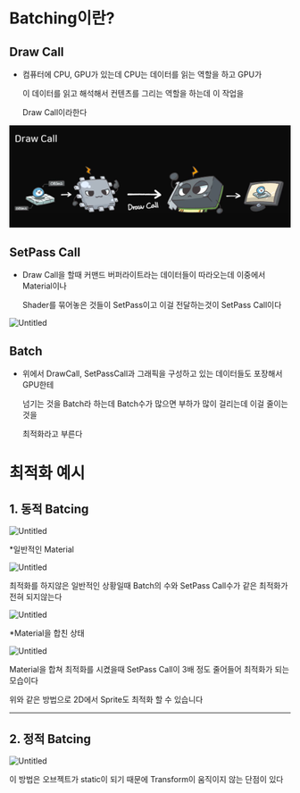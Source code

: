 # Batching이란?

## Draw Call

- 컴퓨터에 CPU, GPU가 있는데 CPU는 데이터를 읽는 역할을 하고 GPU가
    
    이 데이터를 읽고 해석해서 컨텐츠를 그리는 역할을 하는데 이 작업을
    
    Draw Call이라한다
    

![](./Image1.png)

## SetPass Call

- Draw Call을 할때 커맨드 버퍼라이트라는 데이터들이 따라오는데 이중에서 Material이나
    
    Shader를 묶어놓은 것들이 SetPass이고 이걸 전달하는것이 SetPass Call이다
    

![Untitled](https://prod-files-secure.s3.us-west-2.amazonaws.com/25999f0d-b80e-4b64-b81f-57225ccda5a7/73adbb83-ddd1-479f-bc7e-53ca0a7716f1/Untitled.png)

## Batch

- 위에서 DrawCall, SetPassCall과 그래픽을 구성하고 있는 데이터들도 포장해서 GPU한테
    
    넘기는 것을 Batch라 하는데 Batch수가 많으면 부하가 많이 걸리는데 이걸 줄이는것을 
    
    최적화라고 부른다


# 최적화 예시

## 1. 동적 Batcing

![Untitled](https://prod-files-secure.s3.us-west-2.amazonaws.com/25999f0d-b80e-4b64-b81f-57225ccda5a7/e2867fd6-93af-4901-a265-fa391e345bea/Untitled.png)

*일반적인 Material

![Untitled](https://prod-files-secure.s3.us-west-2.amazonaws.com/25999f0d-b80e-4b64-b81f-57225ccda5a7/06cdc8d6-ddd5-4ede-aaad-6c090bbbdd91/Untitled.png)

최적화를 하지않은 일반적인 상황일때 Batch의 수와 SetPass Call수가 같은 최적화가 전혀 되지않는다 

![Untitled](https://prod-files-secure.s3.us-west-2.amazonaws.com/25999f0d-b80e-4b64-b81f-57225ccda5a7/52071ba4-abde-4ddd-96b6-499232f18cfe/Untitled.png)

*Material을 합친 상태

![Untitled](https://prod-files-secure.s3.us-west-2.amazonaws.com/25999f0d-b80e-4b64-b81f-57225ccda5a7/e084f834-d304-4a72-bffe-3210777f3951/Untitled.png)

Material을 합쳐 최적화를 시켰을때 SetPass Call이 3배 정도 줄어들어 최적화가 되는 모습이다

위와 같은 방법으로 2D에서 Sprite도 최적화 할 수 있습니다

---

## 2. 정적 Batcing

![Untitled](https://prod-files-secure.s3.us-west-2.amazonaws.com/25999f0d-b80e-4b64-b81f-57225ccda5a7/4b724a7d-0431-4c1a-bfce-080d6cdaa42f/Untitled.png)

이 방법은 오브젝트가 static이 되기 때문에 Transform이 움직이지 않는 단점이 있다